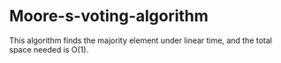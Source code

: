# Moore-s-voting-algorithm

 This algorithm finds the majority element under linear time, and the total space needed is O(1).
